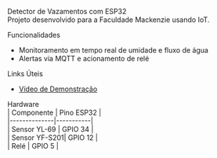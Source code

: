 Detector de Vazamentos com ESP32  
Projeto desenvolvido para a Faculdade Mackenzie usando IoT.  

Funcionalidades  
- Monitoramento em tempo real de umidade e fluxo de água  
- Alertas via MQTT e acionamento de relé  

Links Úteis  
- [Vídeo de Demonstração](https://youtu.be/MBHQsjjp3Tc?si=GLSnhF7o2RGtjAq6)

Hardware  
| Componente   | Pino ESP32 |  
|--------------|-----------|  
| Sensor YL-69 | GPIO 34   |  
| Sensor YF-S201| GPIO 12   |  
| Relé         | GPIO 5    |  
